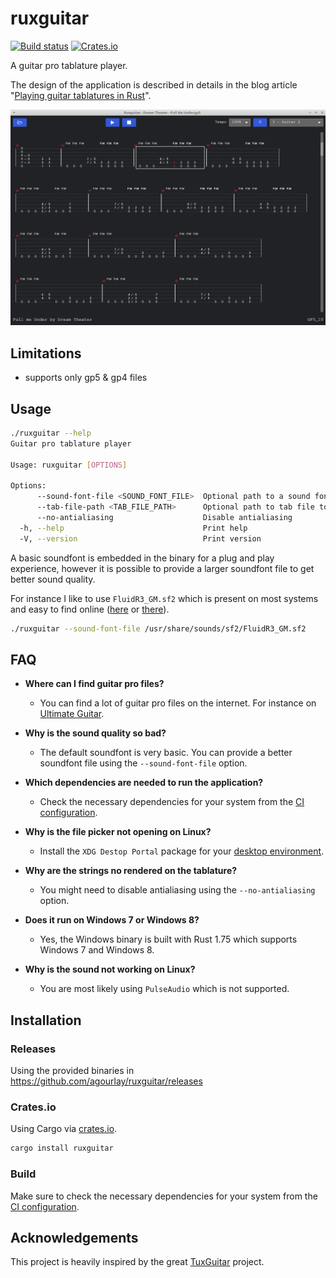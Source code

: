 # ruxguitar

[![Build status](https://github.com/agourlay/ruxguitar/actions/workflows/ci.yml/badge.svg)](https://github.com/agourlay/ruxguitar/actions/workflows/ci.yml)
[![Crates.io](https://img.shields.io/crates/v/ruxguitar.svg)](https://crates.io/crates/ruxguitar)

A guitar pro tablature player.

The design of the application is described in details in the blog article "[Playing guitar tablatures in Rust](https://agourlay.github.io/ruxguitar-tablature-player/)".

![screenshot](screenshot.png)

## Limitations

- supports only gp5 & gp4 files

## Usage

```bash
./ruxguitar --help
Guitar pro tablature player

Usage: ruxguitar [OPTIONS]

Options:
      --sound-font-file <SOUND_FONT_FILE>  Optional path to a sound font file
      --tab-file-path <TAB_FILE_PATH>      Optional path to tab file to by-pass the file picker
      --no-antialiasing                    Disable antialiasing
  -h, --help                               Print help
  -V, --version                            Print version
```

A basic soundfont is embedded in the binary for a plug and play experience, however it is possible to provide a larger soundfont file to get better sound quality.

For instance I like to use `FluidR3_GM.sf2` which is present on most systems and easy to find online ([here](https://musical-artifacts.com/artifacts/738) or [there](https://member.keymusician.com/Member/FluidR3_GM/index.html)).

```bash
./ruxguitar --sound-font-file /usr/share/sounds/sf2/FluidR3_GM.sf2
```

## FAQ

- **Where can I find guitar pro files?**
  - You can find a lot of guitar pro files on the internet. For instance on [Ultimate Guitar](https://www.ultimate-guitar.com/).

- **Why is the sound quality so bad?**
  - The default soundfont is very basic. You can provide a better soundfont file using the `--sound-font-file` option.

- **Which dependencies are needed to run the application?**
  - Check the necessary dependencies for your system from the [CI configuration](https://github.com/agourlay/ruxguitar/blob/master/.github/workflows/ci.yml).

- **Why is the file picker not opening on Linux?**
  - Install the `XDG Destop Portal` package for your [desktop environment](https://wiki.archlinux.org/title/XDG_Desktop_Portal#List_of_backends_and_interfaces).

- **Why are the strings no rendered on the tablature?**
  - You might need to disable antialiasing using the `--no-antialiasing` option.

- **Does it run on Windows 7 or Windows 8?**
  - Yes, the Windows binary is built with Rust 1.75 which supports Windows 7 and Windows 8.

- **Why is the sound not working on Linux?**
  - You are most likely using `PulseAudio` which is not supported.

## Installation

### Releases

Using the provided binaries in https://github.com/agourlay/ruxguitar/releases

### Crates.io

Using Cargo via [crates.io](https://crates.io/crates/ruxguitar).

```bash
cargo install ruxguitar
```

### Build

Make sure to check the necessary dependencies for your system from the [CI configuration](https://github.com/agourlay/ruxguitar/blob/master/.github/workflows/ci.yml).

## Acknowledgements

This project is heavily inspired by the great [TuxGuitar](https://sourceforge.net/p/tuxguitar/code/HEAD/tree/trunk/) project.